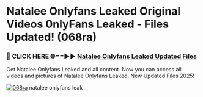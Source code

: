# Natalee Onlyfans Leaked Original Videos 0nlyFans Leaked - Files Updated! (068ra)

<h3>🔴 CLICK HERE 🌐==►► <a href="https://tinyurl.com/2wckxsce" rel="nofollow">Natalee Onlyfans Leaked Updated Files</a></h3>

Get Natalee Onlyfans Leaked and all content. Now you can access all videos and pictures of Natalee Onlyfans Leaked. New Updated Files 2025!

[![068ra](https://i.imgur.com/AFduVYN.gif)](https://tinyurl.com/2wckxsce)
natalee onlyfans leak